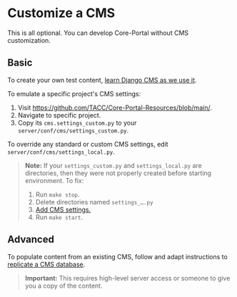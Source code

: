 # Customize a CMS

This is all optional. You can develop Core-Portal without CMS customization.

## Basic

To create your own test content, [learn Django CMS as we use it](https://tacc-main.atlassian.net/wiki/x/phdv).

To emulate a specific project's CMS settings:
1. Visit https://github.com/TACC/Core-Portal-Resources/blob/main/.
2. Navigate to specific project.
3. Copy its `cms.settings_custom.py` to your `server/conf/cms/settings_custom.py`.

To override any standard or custom CMS settings, edit `server/conf/cms/settings_local.py`.

> **Note:** If your `settings_custom.py` and `settings_local.py` are directories, then they were not properly created before starting environment. To fix:
> 1. Run `make stop`.
> 2. Delete directories named `settings_….py`
> 3. [Add CMS settings.](../README.md#CMS)
> 4. Run `make start`.


## Advanced

To populate content from an existing CMS, follow and adapt instructions to [replicate a CMS database](https://tacc-main.atlassian.net/wiki/x/GwBJAg).

> **Important:** This requires high-level server access or someone to give you a copy of the content.
